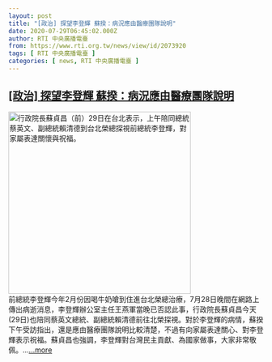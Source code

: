```yaml
---
layout: post
title: "[政治] 探望李登輝 蘇揆：病況應由醫療團隊說明"
date: 2020-07-29T06:45:02.000Z
author: RTI 中央廣播電臺
from: https://www.rti.org.tw/news/view/id/2073920
tags: [ RTI 中央廣播電臺 ]
categories: [ news, RTI 中央廣播電臺 ]
---
```

<!--1596005102000-->
[[政治] 探望李登輝 蘇揆：病況應由醫療團隊說明](https://www.rti.org.tw/news/view/id/2073920)
------

<div>
<img src="https://static.rti.org.tw/assets/thumbnails/2020/07/29/20200729000059M.jpg" width="360" alt="行政院長蘇貞昌（前）29日在台北表示，上午陪同總統蔡英文、副總統賴清德到台北榮總探視前總統李登輝，對家屬表達關懷與祝福。" title="行政院長蘇貞昌（前）29日在台北表示，上午陪同總統蔡英文、副總統賴清德到台北榮總探視前總統李登輝，對家屬表達關懷與祝福。"><br>前總統李登輝今年2月份因喝牛奶嗆到住進台北榮總治療，7月28日晚間在網路上傳出病逝消息，李登輝辦公室主任王燕軍當晚已否認此事，行政院長蘇貞昌今天(29日)也陪同蔡英文總統、副總統賴清德前往北榮探視。對於李登輝的病情，蘇揆下午受訪指出，還是應由醫療團隊說明比較清楚，不過有向家屬表達關心、對李登輝表示祝福。蘇貞昌也強調，李登輝對台灣民主貢獻、為國家做事，大家非常敬佩。...<a target="_blank" href="https://www.rti.org.tw/news/view/id/2073920">...more</a>
</div>
